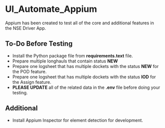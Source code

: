 # UI_Automate_Appium
Appium has been created to test all of the core and additional features in the NSE Driver App. 

## To-Do Before Testing
- Install the Python package file from **requirements.text** file.
- Prepare multiple longhauls that contain status **NEW**
- Prepare one logsheet that has multiple dockets with the status **NEW** for the POD feature.
- Prepare one logsheet that has multiple dockets with the status **IOD** for the Assign feature.
- **PLEASE UPDATE** all of the related data in the **.env** file before doing your testing.

## Additional 
- Install Appium Inspector for element detection for development.

